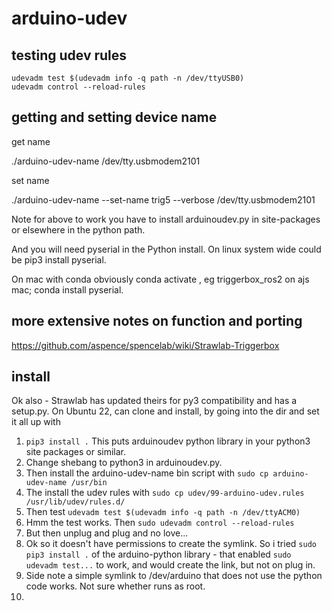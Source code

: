 arduino-udev
============

testing udev rules
------------------

    udevadm test $(udevadm info -q path -n /dev/ttyUSB0)
    udevadm control --reload-rules

getting and setting device name
-------------------------------

get name

./arduino-udev-name /dev/tty.usbmodem2101

set name

./arduino-udev-name --set-name trig5 --verbose /dev/tty.usbmodem2101

Note for above to work you have to install arduinoudev.py in site-packages or elsewhere in the python path.

And you will need pyserial in the Python install. On linux system wide could be pip3 install pyserial.

On mac with conda obviously conda activate <env>, eg triggerbox_ros2 on ajs mac; conda install pyserial.

more extensive notes on function and porting
--------------------------------------------
https://github.com/aspence/spencelab/wiki/Strawlab-Triggerbox

install
-------
Ok also - Strawlab has updated theirs for py3 compatibility and has a setup.py. On Ubuntu 22, can clone and install, by going into the dir and set it all up with 

1. `pip3 install .` This puts arduinoudev python library in your python3 site packages or similar.
2. Change shebang to python3 in arduinoudev.py.
3. Then install the arduino-udev-name bin script with `sudo cp arduino-udev-name /usr/bin`
4. The install the udev rules with `sudo cp udev/99-arduino-udev.rules /usr/lib/udev/rules.d/`
5. Then test `udevadm test $(udevadm info -q path -n /dev/ttyACM0)`
6. Hmm the test works. Then `sudo udevadm control --reload-rules`
7. But then unplug and plug and no love...
8. Ok so it doesn't have permissions to create the symlink. So i tried `sudo pip3 install .` of the arduino-python library - that enabled `sudo udevadm test...` to work, and would create the link, but not on plug in.
9. Side note a simple symlink to /dev/arduino that does not use the python code works. Not sure whether runs as root.
10. 
